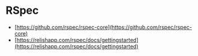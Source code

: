 # RSpec
* [https://github.com/rspec/rspec-core](https://github.com/rspec/rspec-core)
* [https://relishapp.com/rspec/docs/gettingstarted](https://relishapp.com/rspec/docs/gettingstarted)